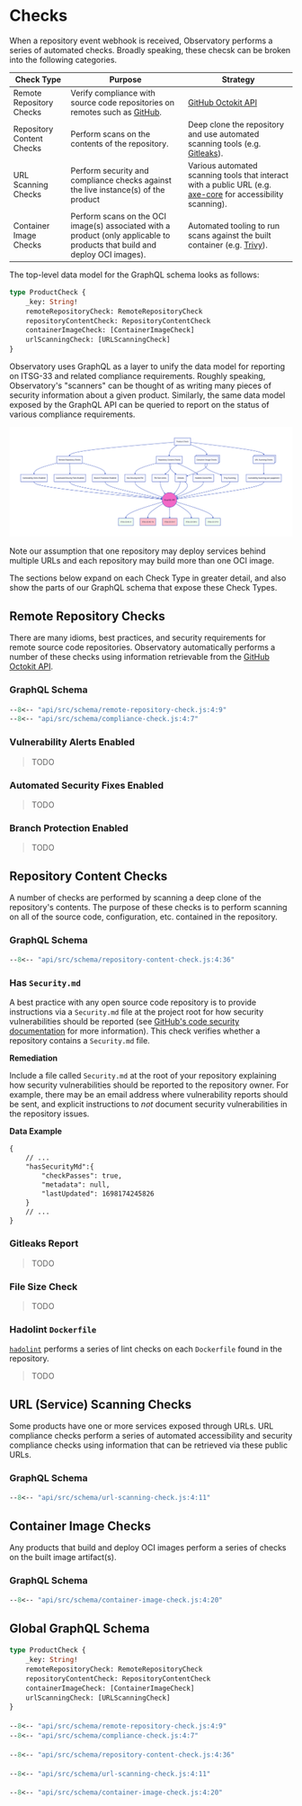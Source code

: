 # Checks

When a repository event webhook is received, Observatory performs a series of automated checks. Broadly speaking, these checsk can be broken into the following categories.

| Check Type                | Purpose                                                                                                                     | Strategy                                                                                                                                              |
| ------------------------- | --------------------------------------------------------------------------------------------------------------------------- | ----------------------------------------------------------------------------------------------------------------------------------------------------- |
| Remote Repository Checks  | Verify compliance with source code repositories on remotes such as [GitHub](https://github.com).                            | [GitHub Octokit API](https://github.com/octokit/octokit.js)                                                                                           |
| Repository Content Checks | Perform scans on the contents of the repository.                                                                            | Deep clone the repository and use automated scanning tools (e.g. [Gitleaks](https://github.com/gitleaks/gitleaks)).                                   |
| URL Scanning Checks       | Perform security and compliance checks against the live instance(s) of the product                                          | Various automated scanning tools that interact with a public URL (e.g. [axe-core](https://github.com/dequelabs/axe-core) for accessibility scanning). |
| Container Image Checks    | Perform scans on the OCI image(s) associated with a product (only applicable to products that build and deploy OCI images). | Automated tooling to run scans against the built container (e.g. [Trivy](https://github.com/aquasecurity/trivy)).                                     |

The top-level data model for the GraphQL schema looks as follows:

```graphql
type ProductCheck {
    _key: String!
    remoteRepositoryCheck: RemoteRepositoryCheck
    repositoryContentCheck: RepositoryContentCheck
    containerImageCheck: [ContainerImageCheck]
    urlScanningCheck: [URLScanningCheck]
}
```

Observatory uses GraphQL as a layer to unify the data model for reporting on ITSG-33 and related compliance requirements. Roughly speaking, Observatory's "scanners" can be thought of as writing many pieces of security information about a given product. Similarly, the same data model exposed by the GraphQL API can be queried to report on the status of various compliance requirements.

![GraphQL API](../diagrams/scanners.svg)


Note our assumption that one repository may deploy services behind multiple URLs and each repository may build more than one OCI image.

The sections below expand on each Check Type in greater detail, and also show the parts of our GraphQL schema that expose these Check Types.



## Remote Repository Checks

There are many idioms, best practices, and security requirements for remote source code repositories. Observatory automatically performs a number of these checks using information retrievable from the [GitHub Octokit API](https://github.com/octokit/octokit.js).

### GraphQL Schema

```graphql
--8<-- "api/src/schema/remote-repository-check.js:4:9"
--8<-- "api/src/schema/compliance-check.js:4:7"
```

### Vulnerability Alerts Enabled

> TODO

### Automated Security Fixes Enabled

> TODO

### Branch Protection Enabled

> TODO


## Repository Content Checks

A number of checks are performed by scanning a deep clone of the repository's contents. The purpose of these checks is to perform scanning on all of the source code, configuration, etc. contained in the repository.

### GraphQL Schema

```graphql
--8<-- "api/src/schema/repository-content-check.js:4:36"
```

### Has `Security.md`

A best practice with any open source code repository is to provide instructions via a `Security.md` file at the project root for how security vulnerabilities should be reported (see [GitHub's code security documentation](https://docs.github.com/en/code-security/getting-started/adding-a-security-policy-to-your-repository) for more information). This check verifies whether a repository contains a `Security.md` file.

**Remediation**

Include a file called `Security.md` at the root of your repository explaining how security vulnerabilities should be reported to the repository owner. For example, there may be an email address where vulnerability reports should be sent, and explicit instructions to *not* document security vulnerabilities in the repository issues.

**Data Example**

```jsonc
{
    // ...
    "hasSecurityMd":{
        "checkPasses": true,
        "metadata": null,
        "lastUpdated": 1698174245826
    }
    // ...
}
```

### Gitleaks Report

> TODO

### File Size Check

> TODO

### Hadolint `Dockerfile`

[`hadolint`](https://github.com/hadolint/hadolint) performs a series of lint checks on each `Dockerfile` found in the repository.

> TODO

## URL (Service) Scanning Checks

Some products have one or more services exposed through URLs. URL compliance checks perform a series of automated accessibility and security compliance checks using information that can be retrieved via these public URLs.

### GraphQL Schema

```graphql
--8<-- "api/src/schema/url-scanning-check.js:4:11"
```

## Container Image Checks

Any products that build and deploy OCI images perform a series of checks on the built image artifact(s).

### GraphQL Schema

```graphql
--8<-- "api/src/schema/container-image-check.js:4:20"
```


## Global GraphQL Schema

```graphql
type ProductCheck {
    _key: String!
    remoteRepositoryCheck: RemoteRepositoryCheck
    repositoryContentCheck: RepositoryContentCheck
    containerImageCheck: [ContainerImageCheck]
    urlScanningCheck: [URLScanningCheck]
}

--8<-- "api/src/schema/remote-repository-check.js:4:9"
--8<-- "api/src/schema/compliance-check.js:4:7"

--8<-- "api/src/schema/repository-content-check.js:4:36"

--8<-- "api/src/schema/url-scanning-check.js:4:11"

--8<-- "api/src/schema/container-image-check.js:4:20"
```